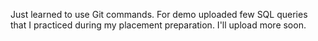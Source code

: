 Just learned to use Git commands. For demo uploaded  few SQL queries that I practiced during my placement preparation. I'll upload more soon.
